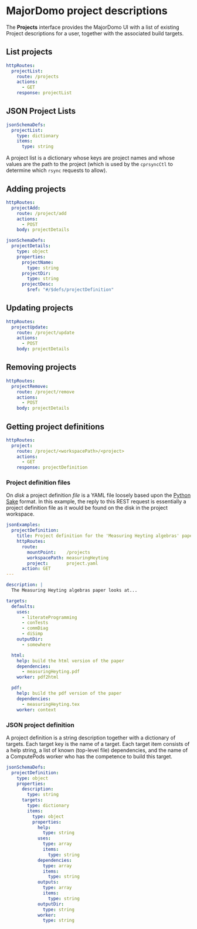 # MajorDomo project descriptions

<!-- toc -->

The **Projects** interface provides the MajorDomo UI with a list of
existing Project descriptions for a user, together with the associated
build targets.

## List projects

```yaml
httpRoutes:
  projectList:
    route: /projects
    actions:
      - GET
    response: projectList
```

## JSON Project Lists

```yaml
jsonSchemaDefs:
  projectList:
    type: dictionary
    items:
      type: string
```

A project list is a dictionary whose keys are project names and whose
values are the path to the project (which is used by the `cprsyncCtl` to
determine which `rsync` requests to allow).

## Adding projects

```yaml
httpRoutes:
  projectAdd:
    route: /project/add
    actions:
      - POST
    body: projectDetails
```

```yaml
jsonSchemaDefs:
  projectDetails:
    type: object
    properties:
      projectName:
        type: string
      projectDir:
        type: string
      projectDesc:
        $ref: "#/$defs/projectDefinition"
```

## Updating projects

```yaml
httpRoutes:
  projectUpdate:
    route: /project/update
    actions:
      - POST
    body: projectDetails
```

## Removing projects

```yaml
httpRoutes:
  projectRemove:
    route: /project/remove
    actions:
      - POST
    body: projectDetails
```

## Getting project definitions

```yaml
httpRoutes:
  project:
    route: /project/<workspacePath>/<project>
    actions:
      - GET
    response: projectDefinition
```

### Project definition files

On *disk* a project definition *file* is a YAML file loosely based upon
the [Python Sake](http://tonyfischetti.github.io/sake/) format. In this
example, the reply to this REST request is essentially a project
definition file as it would be found on the disk in the project workspace.

```yaml
jsonExamples:
  projectDefinition:
    title: Project definition for the 'Measuring Heyting algebras' paper
    httpRoutes:
      route:
        mountPoint:    /projects
        workspacePath: measuringHeyting
        project:       project.yaml
      action: GET
---

description: |
  The Measuring Heyting algebras paper looks at...

targets:
  defaults:
    uses:
      - literateProgramming
      - conTests
      - commDiag
      - diSimp
    outputDir:
      - somewhere

  html:
    help: build the html version of the paper
    dependencies:
      - measuringHeyting.pdf
    worker: pdf2html

  pdf:
    help: build the pdf version of the paper
    dependencies:
      - measuringHeyting.tex
    worker: context
```

### JSON project definition

A project definition is a string description together with a dictionary of
targets. Each target key is the name of a target. Each target item
consists of a help string, a list of known (top-level file) dependencies,
and the name of a ComputePods worker who has the competence to build this
target.

```yaml
jsonSchemaDefs:
  projectDefinition:
    type: object
    properties:
      description:
        type: string
      targets:
        type: dictionary
        items:
          type: object
          properties:
            help:
              type: string
            uses:
              type: array
              items:
                type: string
            dependencies:
              type: array
              items:
                type: string
            outputs:
              type: array
              items:
                type: string
            outputDir:
              type: string
            worker:
              type: string
```
